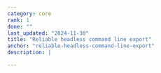 ```yaml
---
category: core
rank: 1
done: ""
last_updated: "2024-11-30"
title: "Reliable headless command line export"
anchor: "reliable-headless-command-line-export"
description: |

---
```


